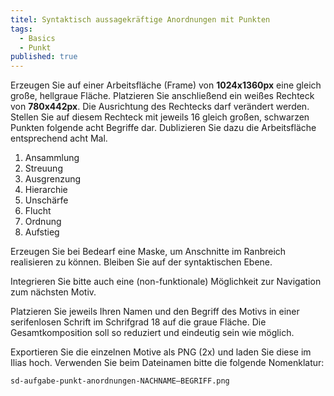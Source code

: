 ```yaml
---
titel: Syntaktisch aussagekräftige Anordnungen mit Punkten
tags: 
  - Basics
  - Punkt
published: true
---
```


<!--Erzeugen Sie auf einer gellgrauen Fläche von **1024x1366 Pixeln** (hochformat) ein weißes Rechteck von **780x442 Pixeln**. Die Ausrichtung des Rechtecks darf verändert werden. Stellen Sie auf diesem Rechteck mit jeweils **16 gleich großen schwarzen Punkten** diese sieben Begriffe dar: -->

Erzeugen Sie auf einer Arbeitsfläche (Frame) von **1024x1360px** eine gleich große, hellgraue Fläche. Platzieren Sie anschließend ein weißes Rechteck von **780x442px**. Die Ausrichtung des Rechtecks darf verändert werden. Stellen Sie auf diesem Rechteck mit jeweils 16 gleich großen, schwarzen Punkten folgende acht Begriffe dar. Dublizieren Sie dazu die Arbeitsfläche entsprechend acht Mal. 

1. Ansammlung
2. Streuung
3. Ausgrenzung
4. Hierarchie
5. Unschärfe
6. Flucht
7. Ordnung
8. Aufstieg
<!-- 5. Systematik -->
<!--5. Ordnung-->
<!--6. Komplexität-->
<!-- 6. Konfrontation -->


Erzeugen Sie bei Bedearf eine Maske, um Anschnitte im Ranbreich realisieren zu können. Bleiben Sie auf der syntaktischen Ebene. 

Integrieren Sie bitte auch eine (non-funktionale) Möglichkeit zur Navigation zum nächsten Motiv. 

Platzieren Sie jeweils Ihren Namen und den Begriff des Motivs in einer serifenlosen Schrift im Schrifgrad 18 auf die graue Fläche. Die Gesamtkomposition soll so reduziert und eindeutig sein wie möglich.


<!--Erzeugen Sie bei Bedarf eine Maske um Anschnitte im Randbereich realisieren zu können.

Bleiben Sie auf der syntaktischen Ebene. Fügen Sie den Motiven den jeweiligen Begriff hinzu. Integrieren Sie bitte auch eine (non-funktionale) Möglichkeit zur Navigation zum nächsten Motiv. Nutzen Sie für die Darstellung des Begriffs eine serifenlose Schrift im Schriftgrad 18. Bitte schreiben Sie auch Ihren Namen auf die graue Fläche. Die Gesamtkomposition soll so reduziert und eindeutig sein wie möglich. -->

Exportieren Sie die einzelnen Motive als PNG (2x) und laden Sie diese im Ilias hoch. Verwenden Sie beim Dateinamen bitte die folgende Nomenklatur:

`sd-aufgabe-punkt-anordnungen-NACHNAME–BEGRIFF.png`

<!--
## Punkt 2: Begriffspaare

Erzeugen Sie auf einer dunkelgrauen Fläche von **1024x768 Pixeln** vier weiße Quadrate von **280x280 Pixeln**. Stellen Sie auf diesen Flächen mit beliebig vielen, beliebig großen schwarzen Punkten die Begriffe:
 - Frühling
 - Sommer
 - Herbst
 - Winter

Bitte schreiben Sie Ihren Namen und den Titel „Die vier Jahreszeiten“ auf die dunkelgraue Fläche.

Erzeugen Sie auf einer dunkelgrauen Fläche von **1280x960 Pixeln** zwei weiße Quadrate von **400x400 Pixeln**. Erzeugen Sie auf diesen Flächen mit beliebig vielen, beliebig großen schwarzen Punkten die Begriffspaare:

1. leicht/schwer
2. chaotisch/geordnet
3. beschleunigen/bremsen

1. Frühling/ Herbst
2. Anfang/ Ende
3. Nervosität/ Gelassenheit

1. Wärme/ Kälte
2. Freude/ Trauer
3. Lüge/ Wahrheit

Beschriften Sie die Motiven mit dem Namen des Begriffspaars und Ihrem Namen auf der dunkelgrauen Fläche.

Exportieren Sie das Motiv als PNG (2x) und laden Sie diese im Ilias hoch. Verwenden Sie beim Dateinamen bitte die folgende Nomenklatur:

`sd-aufgabe-punkt-2-NACHNAME-BEGRIFFSPAAR.png`

---

<iframe width="560" height="315" src="https://www.youtube.com/embed/O4W3FmEXGJY" title="YouTube video player" frameborder="0" allow="accelerometer; autoplay; clipboard-write; encrypted-media; gyroscope; picture-in-picture" allowfullscreen></iframe>
-->
